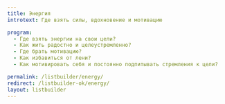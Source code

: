 ```yaml
---
title: Энергия
introtext: Где взять силы, вдохновение и мотивацию

program:
  - Где взять энергии на свои цели?
  - Как жить радостно и целеустремленно?
  - Где брать мотивацию?
  - Как избавиться от лени?
  - Как мотивировать себя и постоянно подпитывать стремления к цели?

permalink: /listbuilder/energy/
redirect: /listbuilder-ok/energy/
layout: listbuilder
---
```

